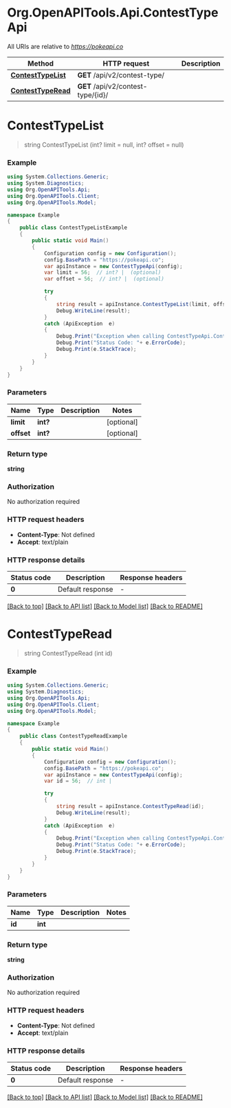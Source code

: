 # Org.OpenAPITools.Api.ContestTypeApi

All URIs are relative to *https://pokeapi.co*

Method | HTTP request | Description
------------- | ------------- | -------------
[**ContestTypeList**](ContestTypeApi.md#contesttypelist) | **GET** /api/v2/contest-type/ | 
[**ContestTypeRead**](ContestTypeApi.md#contesttyperead) | **GET** /api/v2/contest-type/{id}/ | 


<a name="contesttypelist"></a>
# **ContestTypeList**
> string ContestTypeList (int? limit = null, int? offset = null)



### Example
```csharp
using System.Collections.Generic;
using System.Diagnostics;
using Org.OpenAPITools.Api;
using Org.OpenAPITools.Client;
using Org.OpenAPITools.Model;

namespace Example
{
    public class ContestTypeListExample
    {
        public static void Main()
        {
            Configuration config = new Configuration();
            config.BasePath = "https://pokeapi.co";
            var apiInstance = new ContestTypeApi(config);
            var limit = 56;  // int? |  (optional) 
            var offset = 56;  // int? |  (optional) 

            try
            {
                string result = apiInstance.ContestTypeList(limit, offset);
                Debug.WriteLine(result);
            }
            catch (ApiException  e)
            {
                Debug.Print("Exception when calling ContestTypeApi.ContestTypeList: " + e.Message );
                Debug.Print("Status Code: "+ e.ErrorCode);
                Debug.Print(e.StackTrace);
            }
        }
    }
}
```

### Parameters

Name | Type | Description  | Notes
------------- | ------------- | ------------- | -------------
 **limit** | **int?**|  | [optional] 
 **offset** | **int?**|  | [optional] 

### Return type

**string**

### Authorization

No authorization required

### HTTP request headers

 - **Content-Type**: Not defined
 - **Accept**: text/plain


### HTTP response details
| Status code | Description | Response headers |
|-------------|-------------|------------------|
| **0** | Default response |  -  |

[[Back to top]](#) [[Back to API list]](../README.md#documentation-for-api-endpoints) [[Back to Model list]](../README.md#documentation-for-models) [[Back to README]](../README.md)

<a name="contesttyperead"></a>
# **ContestTypeRead**
> string ContestTypeRead (int id)



### Example
```csharp
using System.Collections.Generic;
using System.Diagnostics;
using Org.OpenAPITools.Api;
using Org.OpenAPITools.Client;
using Org.OpenAPITools.Model;

namespace Example
{
    public class ContestTypeReadExample
    {
        public static void Main()
        {
            Configuration config = new Configuration();
            config.BasePath = "https://pokeapi.co";
            var apiInstance = new ContestTypeApi(config);
            var id = 56;  // int | 

            try
            {
                string result = apiInstance.ContestTypeRead(id);
                Debug.WriteLine(result);
            }
            catch (ApiException  e)
            {
                Debug.Print("Exception when calling ContestTypeApi.ContestTypeRead: " + e.Message );
                Debug.Print("Status Code: "+ e.ErrorCode);
                Debug.Print(e.StackTrace);
            }
        }
    }
}
```

### Parameters

Name | Type | Description  | Notes
------------- | ------------- | ------------- | -------------
 **id** | **int**|  | 

### Return type

**string**

### Authorization

No authorization required

### HTTP request headers

 - **Content-Type**: Not defined
 - **Accept**: text/plain


### HTTP response details
| Status code | Description | Response headers |
|-------------|-------------|------------------|
| **0** | Default response |  -  |

[[Back to top]](#) [[Back to API list]](../README.md#documentation-for-api-endpoints) [[Back to Model list]](../README.md#documentation-for-models) [[Back to README]](../README.md)

